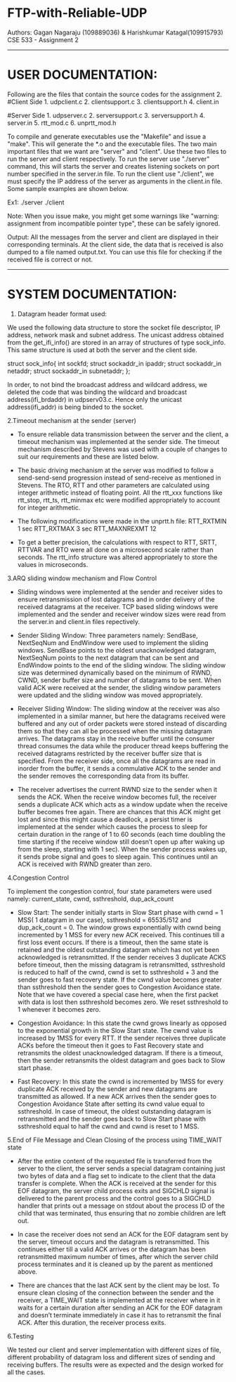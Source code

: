 # FTP-with-Reliable-UDP
Authors:  Gagan Nagaraju (109889036) & Harishkumar Katagal(109915793) 
CSE 533 - Assignment 2
********************************************************************************************
# USER DOCUMENTATION:

Following are the files that contain the source codes for the assignment 2.
#Client Side
	1. udpclient.c
	2. clientsupport.c
	3. clientsupport.h
	4. client.in

#Server Side
	1. udpserver.c
	2. serversupport.c
	3. serversupport.h
	4. server.in
	5. rtt_mod.c
	6. unprtt_mod.h

To compile and generate executables use the "Makefile" and issue a "make". This will generate the *.o and the executable files. The two main important files that we want are "server" and "client". Use these two files to run the server and client respectively. To run the server use "./server" command, this will starts the server and creates listening sockets on port number specified in the server.in file. To run the client use "./client", we must specify the IP address of the server as arguments in the client.in file. Some sample examples are shown below.

Ex1:   	./server
		./client
	   
Note: When you issue make, you might get some warnings like "warning: assignment from incompatible pointer type", these can be safely ignored.

Output:
All the messages from the server and client are displayed in their corresponding terminals. At the client side, the data that is received is also dumped to a file named output.txt. You can use this file for checking if the received file is correct or not.

**************************************************************************************************
		
# SYSTEM DOCUMENTATION:

1.	Datagram header format used:

We used the following data structure to store the socket file descriptor, IP address, network mask and subnet address. The unicast address obtained from the get_ifi_info() are stored in an array of structures of type sock_info. This same structure is used at both the server and the client side.

struct sock_info{
	int sockfd;
	struct sockaddr_in ipaddr;
	struct sockaddr_in netaddr;
	struct sockaddr_in subnetaddr;
};

In order, to not bind the broadcast address and wildcard address, we deleted the code that was binding the wildcard and broadcast address(ifi_brdaddr) in udpserv03.c. Hence only the unicast address(ifi_addr) is being binded to the socket.



2.Timeout mechanism at the sender (server)

*	To ensure reliable data transmission between the server and the client, a timeout mechanism was implemented at the sender side. The timeout mechanism described by Stevens was used with a couple of changes to suit our requirements and these are listed below.

*	The basic driving mechanism at the server was modified to follow a send-send-send progression instead of send-receive as mentioned in Stevens. The RTO, RTT and other parameters are calculated using integer arithmetic instead of floating point. All the rtt_xxx functions like rtt_stop, rtt_ts, rtt_minmax etc were modified appropriately to account for integer arithmetic.
 
*	The following modifications were made in the unprtt.h file:
	RTT_RXTMIN 		1 sec
	RTT_RXTMAX 		3 sec
	RTT_MAXNREXMT	12
	
*	To get a better precision, the calculations with respect to RTT, SRTT, RTTVAR and RTO were all done on a microsecond scale rather than seconds. The rtt_info structure was altered appropriately to store the values in microseconds.


3.ARQ sliding window mechanism and Flow Control

*	Sliding windows were implemented at the sender and receiver sides to ensure retransmission of lost datagrams and in order delivery of the received datagrams at the receiver. TCP based sliding windows were implemented and the sender and receiver window sizes were read from the server.in and client.in files repectively.

*	Sender Sliding Window: Three parameters namely: SendBase, NextSeqNum and EndWindow were used to implement the sliding windows. SendBase points to the oldest unacknowledged datagram, NextSeqNum points to the next datagram that can be sent and EndWindow points to the end of the sliding window. The sliding window size was determined dynamically based on the minimum of RWND, CWND, sender buffer size and number of datagrams to be sent. When valid ACK were received at the sender, the sliding window parameters were updated and the sliding window was moved appropriately.

* Receiver Sliding Window: The sliding window at the receiver was also implemented in a similar manner, but here the datagrams received were buffered and any out of order packets were stored instead of discarding them so that they can all be processed when the missing datagram arrives. The datagrams stay in the receive buffer until the consumer thread consumes the data while the producer thread keeps buffering the received datagrams restricted by the receiver buffer size that is specified. From the receiver side, once all the datagrams are read in inorder from the buffer, it sends a commulative ACK to the sender and the sender removes the corresponding data from its buffer.

* The receiver advertises the current RWND size to the sender when it sends the ACK. When the receive window becomes full, the receiver sends a duplicate ACK which acts as a window update when the receive buffer becomes free again. There are chances that this ACK might get lost and since this might cause a deadlock, a persist timer is implemented at the sender which causes the process to sleep for certain duration in the range of 1 to 60 seconds (each time doubling the time starting if the receive window still doesn’t open up after waking up from the sleep, starting with 1 sec). When the sender process wakes up, it sends probe signal and goes to sleep again. This continues until an ACK is received with RWND greater than zero. 


4.Congestion Control

To implement the congestion control, four state parameters were used namely: current_state, cwnd, ssthreshold, dup_ack_count

*	Slow Start: The sender initially starts in Slow Start phase with cwnd = 1 MSS( 1 datagram in our case), ssthreshold = 65535/512 and dup_ack_count  = 0. The window grows exponentially with cwnd being incremented by 1 MSS for every new ACK received. This continues till a first loss event occurs. If there is a timeout, then the same state is retained and the oldest outstanding datagram which has not yet been acknowledged is retransmitted. If the sender receives 3 duplicate ACKS before timeout, then the missing datagram is retransmitted, ssthreshold is reduced to half of the cwnd, cwnd is set to ssthreshold + 3 and the sender goes to fast recovery state. If the cwnd value becomes greater than ssthreshold then the sender goes to Congestion Avoidance state.
Note that we have covered a special case here, when the first packet with data is lost then ssthreshold becomes zero. We reset ssthreshold to 1 whenever it becomes zero.

*	Congestion Avoidance: In this state the cwnd grows linearly as opposed to the exponential growth in the Slow Start state. The cwnd value is increased by 1MSS for every RTT. If the sender receives three duplicate ACKs before the timeout then it goes to Fast Recovery state and retransmits the oldest unacknowledged datagram. If there is a timeout, then the sender retransmits the oldest datagram and goes back to Slow start phase.

*	Fast Recovery: In this state the cwnd is incremented by 1MSS for every duplicate ACK received by the sender and new datagrams are transmitted as allowed. If a new ACK arrives then the sender goes to Congestion Avoidance State after setting its cwnd value equal to ssthreshold. In case of timeout, the oldest outstanding datagram is retransmitted and the sender goes back to Slow Start phase with ssthreshold equal to half the cwnd and  cwnd is reset to 1 MSS.

5.End of File Message and Clean Closing of the  process using TIME_WAIT state

*	After the entire content of the requested file is transferred from the server to the client, the server sends a special datagram containing just two bytes of data and a flag set to indicate to the client that the data transfer is complete. When the ACK is received at the sender for this EOF datagram, the server child process exits and SIGCHLD signal is delivered to the parent process and the control goes to a SIGCHLD handler that prints out a message on stdout about the process ID of the child that was terminated, thus ensuring that no zombie children are left out.

*	In case the receiver does not send an ACK for the EOF datagram sent by the server, timeout occurs and the datagram is retransmitted. This continues either till a valid ACK arrives or the datagram has been retransmitted maximum number of times, after which the server child process terminates and it is cleaned up by the parent as mentioned above.

*	There are chances that the last ACK sent by the client may be lost. To ensure clean closing of the connection between the sender and the receiver, a TIME_WAIT state is implemented at the receiver where in it waits for a certain duration after sending an ACK for the EOF datagram and doesn’t terminate immediately in case it has to retransmit the final ACK. After this duration, the receiver process exits.


6.Testing

We tested our client and server implementation with different sizes of file, different probability of datagram loss and different sizes of sending and receiving buffers. The results were as expected and the design worked for all the cases.

